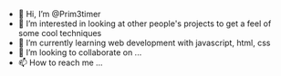 - 👋 Hi, I’m @Prim3timer
- 👀 I’m interested in looking at other people's projects to get a feel of some cool techniques
- 🌱 I’m currently learning web development with javascript, html, css
- 💞️ I’m looking to collaborate on ...
- 📫 How to reach me ...

<!---
Prim3timer/Prim3timer is a ✨ special ✨ repository because its `README.md` (this file) appears on your GitHub profile.
You can click the Preview link to take a look at your changes.
--->
